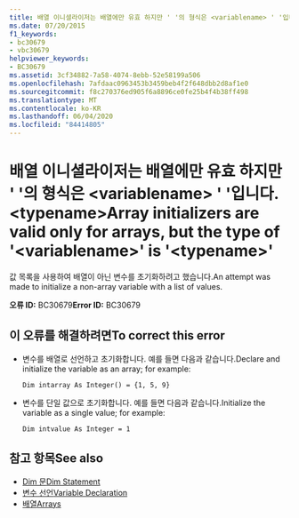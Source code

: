 ```yaml
---
title: 배열 이니셜라이저는 배열에만 유효 하지만 ' '의 형식은 <variablename> ' '입니다. <typename>
ms.date: 07/20/2015
f1_keywords:
- bc30679
- vbc30679
helpviewer_keywords:
- BC30679
ms.assetid: 3cf34882-7a58-4074-8ebb-52e58199a506
ms.openlocfilehash: 7afdaac0963453b3459beb4f2f648dbb2d8af1e0
ms.sourcegitcommit: f8c270376ed905f6a8896ce0fe25b4f4b38ff498
ms.translationtype: MT
ms.contentlocale: ko-KR
ms.lasthandoff: 06/04/2020
ms.locfileid: "84414805"
---
```

# <a name="array-initializers-are-valid-only-for-arrays-but-the-type-of-variablename-is-typename"></a><span data-ttu-id="18a6d-102">배열 이니셜라이저는 배열에만 유효 하지만 ' '의 형식은 \<variablename> ' '입니다. \<typename></span><span class="sxs-lookup"><span data-stu-id="18a6d-102">Array initializers are valid only for arrays, but the type of '\<variablename>' is '\<typename>'</span></span>
<span data-ttu-id="18a6d-103">값 목록을 사용하여 배열이 아닌 변수를 초기화하려고 했습니다.</span><span class="sxs-lookup"><span data-stu-id="18a6d-103">An attempt was made to initialize a non-array variable with a list of values.</span></span>  
  
 <span data-ttu-id="18a6d-104">**오류 ID:** BC30679</span><span class="sxs-lookup"><span data-stu-id="18a6d-104">**Error ID:** BC30679</span></span>  
  
## <a name="to-correct-this-error"></a><span data-ttu-id="18a6d-105">이 오류를 해결하려면</span><span class="sxs-lookup"><span data-stu-id="18a6d-105">To correct this error</span></span>  
  
- <span data-ttu-id="18a6d-106">변수를 배열로 선언하고 초기화합니다. 예를 들면 다음과 같습니다.</span><span class="sxs-lookup"><span data-stu-id="18a6d-106">Declare and initialize the variable as an array; for example:</span></span>  
  
     `Dim intarray As Integer() = {1, 5, 9}`  
  
- <span data-ttu-id="18a6d-107">변수를 단일 값으로 초기화합니다. 예를 들면 다음과 같습니다.</span><span class="sxs-lookup"><span data-stu-id="18a6d-107">Initialize the variable as a single value; for example:</span></span>  
  
     `Dim intvalue As Integer = 1`  
  
## <a name="see-also"></a><span data-ttu-id="18a6d-108">참고 항목</span><span class="sxs-lookup"><span data-stu-id="18a6d-108">See also</span></span>

- [<span data-ttu-id="18a6d-109">Dim 문</span><span class="sxs-lookup"><span data-stu-id="18a6d-109">Dim Statement</span></span>](../language-reference/statements/dim-statement.md)
- [<span data-ttu-id="18a6d-110">변수 선언</span><span class="sxs-lookup"><span data-stu-id="18a6d-110">Variable Declaration</span></span>](../programming-guide/language-features/variables/variable-declaration.md)
- [<span data-ttu-id="18a6d-111">배열</span><span class="sxs-lookup"><span data-stu-id="18a6d-111">Arrays</span></span>](../programming-guide/language-features/arrays/index.md)
